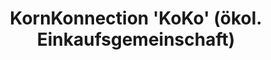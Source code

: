 ---
title: "KornKonnection 'KoKo' (ökol. Einkaufsgemeinschaft)"
url: /lueneburg/kornkonnection-koko-oekol-einkaufsgemeinschaft/
shop: Hofladen
---